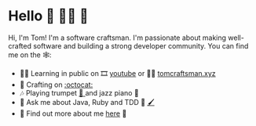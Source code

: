 # Hello 👋 🧑‍💻 🚀

Hi, I'm Tom! I'm a software craftsman. I'm passionate about making well-crafted software and building a strong developer community. 
You can find me on the 🕸️:

- 👨‍🏫 Learning in public on 🎞️ <a href="https://youtu.be/08AnQ3UxudY">youtube</a> or ✍🏻 <a href="https://tomcraftsman.xyz/">tomcraftsman.xyz</a>
- 🧰 Crafting on <a href="https://github.com/TomSpencerLondon">:octocat:</a> 
- 🎶 Playing trumpet <a href="https://www.youtube.com/watch?v=oY3XAV5X0cs">🎺 </a> and jazz piano 🎹
- 🙋 Ask me about Java, Ruby and TDD 🎨 [🖌️](mailto:tomspencerlondon@gmail.com)
- 📰 Find out more about me <a href="https://github.com/TomSpencerLondon/CV">here</a> 🎉

